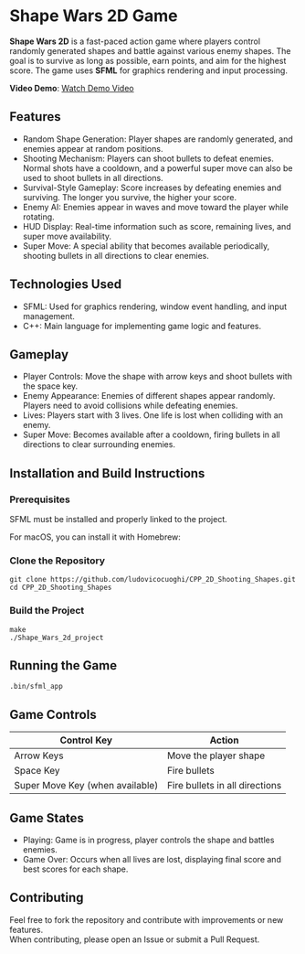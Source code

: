 # Shape Wars 2D Game

**Shape Wars 2D** is a fast-paced action game where players control randomly generated shapes and battle against various enemy shapes. The goal is to survive as long as possible, earn points, and aim for the highest score. The game uses **SFML** for graphics rendering and input processing.

**Video Demo**: [Watch Demo Video](https://www.youtube.com/watch?v=sr0TglMLr-w)

## Features

- Random Shape Generation: Player shapes are randomly generated, and enemies appear at random positions.
- Shooting Mechanism: Players can shoot bullets to defeat enemies. Normal shots have a cooldown, and a powerful super move can also be used to shoot bullets in all directions.
- Survival-Style Gameplay: Score increases by defeating enemies and surviving. The longer you survive, the higher your score.
- Enemy AI: Enemies appear in waves and move toward the player while rotating.
- HUD Display: Real-time information such as score, remaining lives, and super move availability.
- Super Move: A special ability that becomes available periodically, shooting bullets in all directions to clear enemies.

## Technologies Used

- SFML: Used for graphics rendering, window event handling, and input management.
- C++: Main language for implementing game logic and features.

## Gameplay

- Player Controls: Move the shape with arrow keys and shoot bullets with the space key.
- Enemy Appearance: Enemies of different shapes appear randomly. Players need to avoid collisions while defeating enemies.
- Lives: Players start with 3 lives. One life is lost when colliding with an enemy.
- Super Move: Becomes available after a cooldown, firing bullets in all directions to clear surrounding enemies.

## Installation and Build Instructions

### Prerequisites

SFML must be installed and properly linked to the project.

For macOS, you can install it with Homebrew:

### Clone the Repository

```
git clone https://github.com/ludovicocuoghi/CPP_2D_Shooting_Shapes.git
cd CPP_2D_Shooting_Shapes
```

### Build the Project

```
make
./Shape_Wars_2d_project
```

## Running the Game

```
.bin/sfml_app
```

## Game Controls

| Control Key | Action |
|-------------|--------|
| Arrow Keys | Move the player shape |
| Space Key | Fire bullets |
| Super Move Key (when available) | Fire bullets in all directions |

## Game States

- Playing: Game is in progress, player controls the shape and battles enemies.
- Game Over: Occurs when all lives are lost, displaying final score and best scores for each shape.

## Contributing

Feel free to fork the repository and contribute with improvements or new features.  
When contributing, please open an Issue or submit a Pull Request.